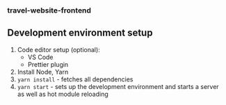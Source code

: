 ### travel-website-frontend

## Development environment setup

1. Code editor setup (optional):
   - VS Code
   - Prettier plugin
2. Install Node, Yarn
3. `yarn install` - fetches all dependencies
4. `yarn start` - sets up the development environment and starts a server as well as hot module reloading

